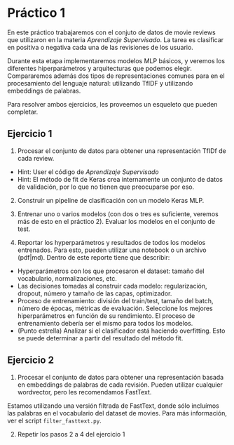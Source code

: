 # Práctico 1

En este práctico trabajaremos con el conjuto de datos de movie reviews que utilizaron en la materia *Aprendizaje Supervisado*. La tarea es clasificar en positiva o negativa cada una de las revisiones de los usuario.

Durante esta etapa implementaremos modelos MLP básicos, y veremos los diferentes hiperparámetros y arquitecturas que podemos elegir. Compararemos además dos tipos de representaciones comunes para en el procesamiento del lenguaje natural: utilizando TfIDF y utilizando embeddings de palabras.

Para resolver ambos ejercicios, les proveemos un esqueleto que pueden completar.

## Ejercicio 1

1. Procesar el conjunto de datos para obtener una representación TfIDf de cada review.
  * Hint: User el código de *Aprendizaje Supervisado*
  * Hint: El método de fit de Keras crea internamente un conjunto de datos de validación, por lo que no tienen que preocuparse por eso.

2. Construir un pipeline de clasificación con un modelo Keras MLP.

3. Entrenar uno o varios modelos (con dos o tres es suficiente, veremos más de esto en el práctico 2). Evaluar los modelos en el conjunto de test.

4. Reportar los hyperparámetros y resultados de todos los modelos entrenados. Para esto, pueden utilizar una notebook o un archivo (pdf|md). Dentro de este reporte tiene que describir:
  * Hyperparámetros con los que procesaron el dataset: tamaño del vocabulario, normalizaciones, etc.
  * Las decisiones tomadas al construir cada modelo: regularización, dropout, número y tamaño de las capas, optimizador.
  * Proceso de entrenamiento: división del train/test, tamaño del batch, número de épocas, métricas de evaluación. Seleccione los mejores hiperparámetros en función de su rendimiento. El proceso de entrenamiento debería ser el mismo para todos los modelos.
  * (Punto estrella) Analizar si el clasificador está haciendo overfitting. Esto se puede determinar a partir del resultado del método fit.


## Ejercicio 2

1. Procesar el conjunto de datos para obtener una representación basada en embeddings de palabras de cada revisión. Pueden utilizar cualquier wordvector, pero les recomendamos FastText.

Estamos utilizando una versión filtrada de FastText, donde sólo incluímos las palabras en el vocabulario del dataset de movies. Para más información, ver el script `filter_fasttext.py`.

2. Repetir los pasos 2 a 4 del ejercicio 1